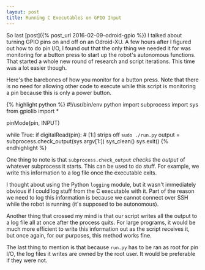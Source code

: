 ```yaml
---
layout: post
title: Running C Executables on GPIO Input
---
```


So last [post]({% post_url 2016-02-09-odroid-gpio %}) I talked about turning GPIO pins on and off on an Odroid-XU. A few hours after I figured out how to do pin I/O, I found out that the only thing we needed it for was monitoring for a button press to start up the robot's autonomous functions. That started a whole new round of research and script iterations. This time was a lot easier though.

Here's the barebones of how you monitor for a button press. Note that there is no need for allowing other code to execute while this script is monitoring a pin because this is only a power button.

{% highlight python %}
#!/usr/bin/env python
import subprocess
import sys
from gpiolib import *

pinMode(pin, INPUT)

while True:
    if digitalRead(pin):
        # [1:] strips off `sudo ./run.py`
        output = subprocess.check_output(sys.argv[1:])
        sys_clean()
        sys.exit()
{% endhighlight %}

One thing to note is that `subprocess.check_output` *checks* the *output* of whatever subprocess it starts. This can be used to do stuff. For example, we write this information to a log file once the executable exits.

I thought about using the Python `logging` module, but it wasn't immediately obvious if I could log stuff from the C executable with it. Part of the reason we need to log this information is because we cannot connect over SSH while the robot is running (it's supposed to be autonomous).

Another thing that crossed my mind is that our script writes all the output to a log file all at once after the process quits. For large programs, it would be much more efficient to write this information out as the script receives it, but once again, for our purposes, this method works fine.

The last thing to mention is that because `run.py` has to be ran as root for pin I/O, the log files it writes are owned by the root user. It would be preferable if they were not.
